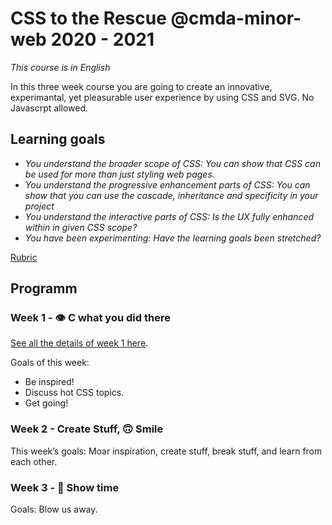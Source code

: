 # CSS to the Rescue @cmda-minor-web 2020 - 2021

_This course is in English_

In this three week course you are going to create an innovative, experimantal, yet pleasurable user experience by using CSS and SVG. No Javascrpt allowed.

## Learning goals
- _You understand the broader scope of CSS: You can show that CSS can be used for more than just styling web pages._
- _You understand the progressive enhancement parts of CSS: You can show that you can use the cascade, inheritance and specificity in your project_
- _You understand the interactive parts of CSS: Is the UX fully enhanced within in given CSS scope?_
- _You have been experimenting: Have the learning goals been stretched?_

[Rubric](https://docs.google.com/spreadsheets/d/1Xv48MSiACNmnM6nXpGGUb8mJDC459uSaxJszO_zLEp8/edit?usp=sharing)

## Programm

### Week 1 - 👁 C what you did there

[See all the details of week 1 here](week1/).

Goals of this week: 

- Be inspired!
- Discuss hot CSS topics.
- Get going!

<!-- [Opdrachten](https://drive.google.com/open?id=1OVhWQNaCgSluYviTKKWcApkyPd23xow1PiExb8GYANM) -->

<!-- [Slides](https://drive.google.com/open?id=1Rjl9xqXoKniQSRJPdkU1O5YwWC33SJK8KiV0a-H_xZU) -->

### Week 2 - Create Stuff, 🙃 Smile 

This week’s goals: Moar inspiration, create stuff, break stuff, and learn from each other.

<!-- [Opdrachten](https://drive.google.com/open?id=1GMDTdW3LycAYpZSFI6gk_lrKrx8-zLWrNh69aaVEH5Y) -->

<!-- [Slides](https://drive.google.com/open?id=1IqQeu1m0dQiSC_KCvrn8eencAgtYe7X6qT-gm0n9Bmc) -->

### Week 3 - 🎪 Show time

Goals: Blow us away.

<!-- [Opdrachten](https://drive.google.com/open?id=13pKQu72pshaEzKw9q5JHLa-aop85nMP6nDCdqioWjoQ) -->

<!-- [Slides](https://drive.google.com/open?id=1BSzGYNLMgtHD4HRnK7f0DgyTv4Pg3xsQwD_eYNo7v0Y) -->


<!-- Add a link to your live demo in Github Pages 🌐-->

<!-- ☝️ replace this description with a description of your own work -->

<!-- Add a nice image here at the end of the week, showing off your shiny frontend 📸 -->

<!-- Maybe a table of contents here? 📚 -->

<!-- How about a section that describes how to install this project? 🤓 -->

<!-- ...but how does one use this project? What are its features 🤔 -->

<!-- What external data source is featured in your project and what are its properties 🌠 -->

<!-- Maybe a checklist of done stuff and stuff still on your wishlist? ✅ -->

<!-- How about a license here? 📜 (or is it a licence?) 🤷 -->
